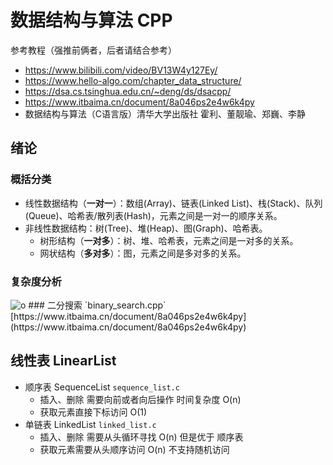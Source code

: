 # 数据结构与算法 CPP

参考教程（强推前俩者，后者请结合参考）
* https://www.bilibili.com/video/BV13W4y127Ey/
* https://www.hello-algo.com/chapter_data_structure/ 
* https://dsa.cs.tsinghua.edu.cn/~deng/ds/dsacpp/
* https://www.itbaima.cn/document/8a046ps2e4w6k4py
* 数据结构与算法（C语言版）清华大学出版社 霍利、董靓瑜、郑巍、李静

## 绪论
### 概括分类
* 线性数据结构（**一对一**）：数组(Array)、链表(Linked List)、栈(Stack)、队列(Queue)、哈希表/散列表(Hash)，元素之间是一对一的顺序关系。
* 非线性数据结构：树(Tree)、堆(Heap)、图(Graph)、哈希表。
  * 树形结构（**一对多**）：树、堆、哈希表，元素之间是一对多的关系。
  * 网状结构（**多对多**）：图，元素之间是多对多的关系。

### 复杂度分析

<img src="//image.itbaima.cn/markdown/2022/07/09/Tr6jI5uPzy2NeDd.png" alt="o"/>
### 二分搜索 `binary_search.cpp`
[https://www.itbaima.cn/document/8a046ps2e4w6k4py](https://www.itbaima.cn/document/8a046ps2e4w6k4py)

## 线性表 LinearList
* 顺序表 SequenceList `sequence_list.c`
  * 插入、删除 需要向前或者向后操作 时间复杂度 O(n)
  * 获取元素直接下标访问 O(1)
* 单链表 LinkedList `linked_list.c`
  * 插入、删除 需要从头循环寻找 O(n) 但是优于 顺序表
  * 获取元素需要从头顺序访问 O(n) 不支持随机访问
